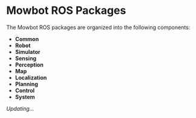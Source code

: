 # Mowbot ROS Packages

The Mowbot ROS packages are organized into the following components:

- **Common**
- **Robot**
- **Simulator**
- **Sensing**
- **Perception**
- **Map**
- **Localization**
- **Planning**
- **Control**
- **System**

*Updating...*
